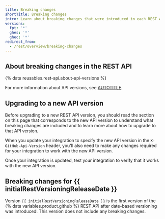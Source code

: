 ```yaml
---
title: Breaking changes
shortTitle: Breaking changes
intro: Learn about breaking changes that were introduced in each REST API version.
versions:
  fpt: '*'
  ghes: '*'
  ghec: '*'
redirect_from:
  - /rest/overview/breaking-changes
---
```


## About breaking changes in the REST API

{% data reusables.rest-api.about-api-versions %}

For more information about API versions, see [AUTOTITLE](/rest/overview/api-versions).

## Upgrading to a new API version

Before upgrading to a new REST API version, you should read the section on this page that corresponds to the new API version to understand what breaking changes are included and to learn more about how to upgrade to that API version.

When you update your integration to specify the new API version in the `X-GitHub-Api-Version` header, you'll also need to make any changes required for your integration to work with the new API version.

Once your integration is updated, test your integration to verify that it works with the new API version.

## Breaking changes for {{ initialRestVersioningReleaseDate }}

Version `{{ initialRestVersioningReleaseDate }}` is the first version of the {% data variables.product.github %} REST API after date-based versioning was introduced. This version does not include any breaking changes.

